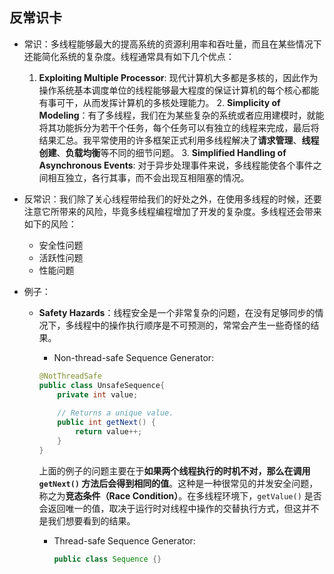 
## 反常识卡
- 常识：多线程能够最大的提高系统的资源利用率和吞吐量，而且在某些情况下还能简化系统的复杂度。线程通常具有如下几个优点：

	1. **Exploiting Multiple Processor**: 现代计算机大多都是多核的，因此作为操作系统基本调度单位的线程能够最大程度的保证计算机的每个核心都能有事可干，从而发挥计算机的多核处理能力。
		2. **Simplicity of Modeling**：有了多线程，我们在为某些复杂的系统或者应用建模时，就能将其功能拆分为若干个任务，每个任务可以有独立的线程来完成，最后将结果汇总。我平常使用的许多框架正式利用多线程解决了**请求管理**、**线程创建**、**负载均衡**等不同的细节问题。
		3. **Simplified Handling of Asynchronous Events**: 对于异步处理事件来说，多线程能使各个事件之间相互独立，各行其事，而不会出现互相阻塞的情况。

- 反常识：我们除了关心线程带给我们的好处之外，在使用多线程的时候，还要注意它所带来的风险，毕竟多线程编程增加了开发的复杂度。多线程还会带来如下的风险：
	- 安全性问题
	- 活跃性问题
	- 性能问题
- 例子：
	- **Safety Hazards**：线程安全是一个非常复杂的问题，在没有足够同步的情况下，多线程中的操作执行顺序是不可预测的，常常会产生一些奇怪的结果。
		- Non-thread-safe Sequence Generator:

		```java
		@NotThreadSafe
		public class UnsafeSequence{
			private int value;
			
			// Returns a unique value.
			public int getNext() {
				return value++;
			}
		}
		```

		上面的例子的问题主要在于**如果两个线程执行的时机不对，那么在调用 `getNext()` 方法后会得到相同的值**。这种是一种很常见的并发安全问题，称之为**竞态条件（Race Condition）**。在多线程环境下，`getValue()` 是否会返回唯一的值，取决于运行时对线程中操作的交替执行方式，但这并不是我们想要看到的结果。
		- Thread-safe Sequence Generator:

			```java
			public class Sequence {}
			```
